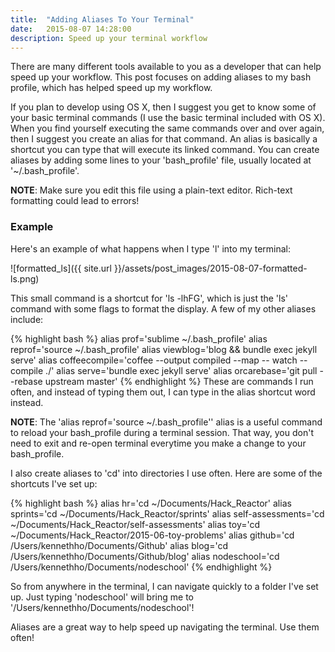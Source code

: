```yaml
---
title:  "Adding Aliases To Your Terminal"
date:   2015-08-07 14:28:00
description: Speed up your terminal workflow
---
```


There are many different tools available to you as a developer that can help speed up your workflow. This post focuses on adding aliases to my bash profile, which has helped speed up my workflow.

If you plan to develop using OS X, then I suggest you get to know some of your basic terminal commands (I use the basic terminal included with OS X). When you find yourself executing the same commands over and over again, then I suggest you create an alias for that command. An alias is basically a shortcut you can type that will execute its linked command. You can create aliases by adding some lines to your 'bash_profile' file, usually located at '~/.bash_profile'.

**NOTE**: Make sure you edit this file using a plain-text editor. Rich-text formatting could lead to errors!


### Example
Here's an example of what happens when I type 'l' into my terminal:

![formatted_ls]({{ site.url }}/assets/post_images/2015-08-07-formatted-ls.png)

This small command is a shortcut for 'ls -lhFG', which is just the 'ls' command with some flags to format the display. A few of my other aliases include:

{% highlight bash %}
alias prof='sublime ~/.bash_profile'
alias reprof='source ~/.bash_profile'
alias viewblog='blog && bundle exec jekyll serve'
alias coffeecompile='coffee --output compiled --map --  watch --compile ./'
alias serve='bundle exec jekyll serve'
alias orcarebase='git pull --rebase upstream master'
{% endhighlight %}
These are commands I run often, and instead of typing them out, I can type in the alias shortcut word instead.

**NOTE**: The 'alias reprof='source ~/.bash_profile'' alias is a useful command to reload your bash_profile during a terminal session. That way, you don't need to exit and re-open terminal everytime you make a change to your bash_profile.

I also create aliases to 'cd' into directories I use often. Here are some of the shortcuts I've set up:

{% highlight bash %}
alias hr='cd ~/Documents/Hack_Reactor'
alias sprints='cd ~/Documents/Hack_Reactor/sprints'
alias self-assessments='cd ~/Documents/Hack_Reactor/self-assessments'
alias toy='cd ~/Documents/Hack_Reactor/2015-06-toy-problems'
alias github='cd /Users/kennethho/Documents/Github'
alias blog='cd /Users/kennethho/Documents/Github/blog'
alias nodeschool='cd /Users/kennethho/Documents/nodeschool'
{% endhighlight %}

So from anywhere in the terminal, I can navigate quickly to a folder I've set up. Just typing 'nodeschool' will bring me to '/Users/kennethho/Documents/nodeschool'!

Aliases are a great way to help speed up navigating the terminal. Use them often!